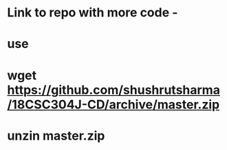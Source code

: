 # Link to repo with more code -
# use 
# wget https://github.com/shushrutsharma/18CSC304J-CD/archive/master.zip 
# unzin master.zip

